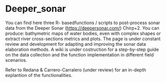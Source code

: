 # Deeper_sonar
You can find here three R- basedfunctions / scripts to post-process sonar data from the Deeper Sonar (https://deepersonar.com/) Chirp+2.
You can produce: bathymetric maps of water bodies, even with complex shapes or extract river cross-sections metrics and plots.
The page is under constant review and development for adapting and improving the sonar data elaboration methods.
A wiki is under costruction for a step-by-step guide on the data collection and the function implementation in different field scenarios.

Refer to Redana & Carrero-Carralero (under review) for an in-depth explantion of the functionalities. 
